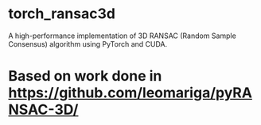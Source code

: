 # torch_ransac3d
A high-performance implementation of 3D RANSAC (Random Sample Consensus) algorithm using PyTorch and CUDA.


# Based on work done in https://github.com/leomariga/pyRANSAC-3D/